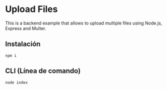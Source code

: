 # Upload Files

This is a backend example that allows to upload multiple files using Node.js, Express and Multer.


## Instalación

```
npm i 
```

## CLI (Línea de comando)

```
node index
```